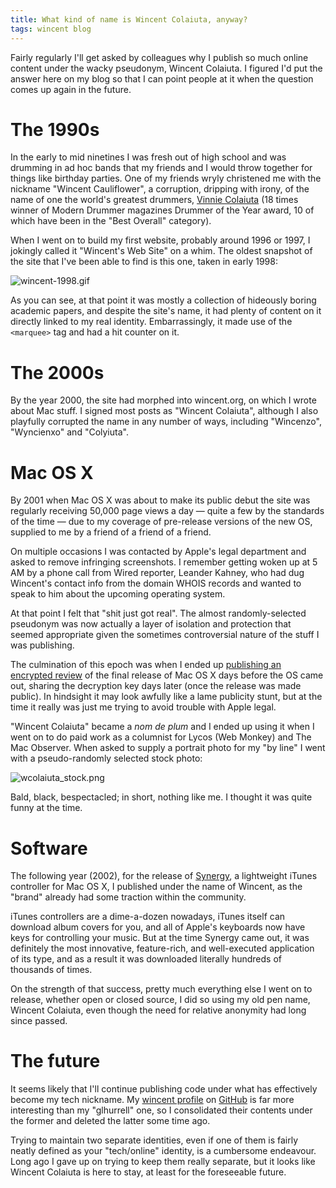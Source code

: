 ```yaml
---
title: What kind of name is Wincent Colaiuta, anyway?
tags: wincent blog
---
```


Fairly regularly I'll get asked by colleagues why I publish so much online content under the wacky pseudonym, Wincent Colaiuta. I figured I'd put the answer here on my blog so that I can point people at it when the question comes up again in the future.

# The 1990s

In the early to mid ninetines I was fresh out of high school and was drumming in ad hoc bands that my friends and I would throw together for things like birthday parties. One of my friends wryly christened me with the nickname "Wincent Cauliflower", a corruption, dripping with irony, of the name of one the world's greatest drummers, [Vinnie Colaiuta](http://vinniecolaiuta.com/) (18 times winner of Modern Drummer magazines Drummer of the Year award, 10 of which have been in the "Best Overall" category).

When I went on to build my first website, probably around 1996 or 1997, I jokingly called it "Wincent's Web Site" on a whim. The oldest snapshot of the site that I've been able to find is this one, taken in early 1998:

![wincent-1998.gif](/system/images/wincent-1998.gif)

As you can see, at that point it was mostly a collection of hideously boring academic papers, and despite the site's name, it had plenty of content on it directly linked to my real identity. Embarrassingly, it made use of the `<marquee>` tag and had a hit counter on it.

# The 2000s

By the year 2000, the site had morphed into wincent.org, on which I wrote about Mac stuff. I signed most posts as "Wincent Colaiuta", although I also playfully corrupted the name in any number of ways, including "Wincenzo", "Wyncienxo" and "Colyiuta".

# Mac OS X

By 2001 when Mac OS X was about to make its public debut the site was regularly receiving 50,000 page views a day — quite a few by the standards of the time — due to my coverage of pre-release versions of the new OS, supplied to me by a friend of a friend of a friend.

On multiple occasions I was contacted by Apple's legal department and asked to remove infringing screenshots. I remember getting woken up at 5 AM by a phone call from Wired reporter, Leander Kahney, who had dug Wincent's contact info from the domain WHOIS records and wanted to speak to him about the upcoming operating system.

At that point I felt that "shit just got real". The almost randomly-selected pseudonym was now actually a layer of isolation and protection that seemed appropriate given the sometimes controversial nature of the stuff I was publishing.

The culmination of this epoch was when I ended up [publishing an encrypted review](http://www.wired.com/culture/lifestyle/news/2001/03/42506) of the final release of Mac OS X days before the OS came out, sharing the decryption key days later (once the release was made public). In hindsight it may look awfully like a lame publicity stunt, but at the time it really was just me trying to avoid trouble with Apple legal.

"Wincent Colaiuta" became a *nom de plum* and I ended up using it when I went on to do paid work as a columnist for Lycos (Web Monkey) and The Mac Observer. When asked to supply a portrait photo for my "by line" I went with a pseudo-randomly selected stock photo:

![wcolaiuta\_stock.png](/system/images/wcolaiuta_stock.png)

Bald, black, bespectacled; in short, nothing like me. I thought it was quite funny at the time.

# Software

The following year (2002), for the release of [Synergy](/wiki/Synergy), a lightweight iTunes controller for Mac OS X, I published under the name of Wincent, as the "brand" already had some traction within the community.

iTunes controllers are a dime-a-dozen nowadays, iTunes itself can download album covers for you, and all of Apple's keyboards now have keys for controlling your music. But at the time Synergy came out, it was definitely the most innovative, feature-rich, and well-executed application of its type, and as a result it was downloaded literally hundreds of thousands of times.

On the strength of that success, pretty much everything else I went on to release, whether open or closed source, I did so using my old pen name, Wincent Colaiuta, even though the need for relative anonymity had long since passed.

# The future

It seems likely that I'll continue publishing code under what has effectively become my tech nickname. My [wincent profile](https://github.com/wincent) on [GitHub](/wiki/GitHub) is far more interesting than my "glhurrell" one, so I consolidated their contents under the former and deleted the latter some time ago.

Trying to maintain two separate identities, even if one of them is fairly neatly defined as your "tech/online" identity, is a cumbersome endeavour. Long ago I gave up on trying to keep them really separate, but it looks like Wincent Colaiuta is here to stay, at least for the foreseeable future.
